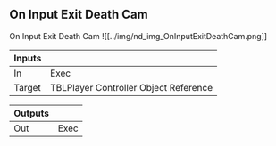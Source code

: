 ## On Input Exit Death Cam
On Input Exit Death Cam
![[../img/nd_img_OnInputExitDeathCam.png]]

|Inputs||
|--|--|
| In | Exec |
| Target | TBLPlayer Controller Object Reference |

|Outputs||
|--|--|
| Out | Exec |
